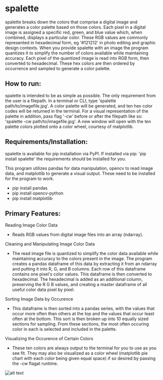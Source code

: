 # spalette

spalette breaks down the colors that comprise a digital image and generates a color palette based on those colors. Each pixel in a digital image is assigned a specific red, green, and blue value which, when combined, displays a particular color. These RGB values are commonly represented in hexadecimal form, eg '#121212' in photo editing and graphic design contexts. When you provide spalette with an image the program quantizes it to simplify the number of colors available while maintaining accuracy. Each pixel of the quantized image is read into RGB form, then converted to hexadecimal. These hex colors are then ordered by occurrence and sampled to generate a color palette.

## How to run:

spalette is intended to be as simple as possible. The only requirement from the user is a filepath. In a terminal or CLI, type 'spalette path/to/imagefile.jpg'. A color palette will be generated, and ten hex color codes will be returned in the terminal. For a visual representation of the palette in addition, pass flag '-cw' before or after the filepath like so: 'spalette -cw path/to/imagefile.jpg'. A new window will open with the ten palette colors plotted onto a color wheel, courtesy of matplotlib. 

## Requirements/Installation:

spalette is available for pip installation via PyPI. If installed via pip: 'pip install spalette' the requirements should be installed for you.

This program utilizes pandas for data manipulation, opencv to read image data,
and matplotlib to generate a visual output. These need to be installed for the program to work.

* pip install pandas
* pip install opencv-python
* pip install matplotlib

## Primary Features:

Reading Image Color Data
- Reads RGB values from digital image files into an array (ndarray).

Cleaning and Manipulating Image Color Data
- The read image file is quantized to simplify the color data available while maintaining accuracy to the colors present in the image. The program creates a pandas dataframe of this data by extracting it from an ndarray and putting it into R, G, and B columns. Each row of this dataframe contains one pixel's color values. This dataframe is then converted to hexadecimal. The hexadecimal is added as an additional column, preserving the R G B values, and creating a master dataframe of all useful color data pixel by pixel. 

Sorting Image Data by Occurence
- This dataframe is then sorted into a pandas series, with the values that occur more often than others at the top and the values that occur least often at the bottom. This sort is then broken up into 10 equally sized sections for sampling. From these sections, the most often occuring color in each is selected and included in the palette.
 
Visualizing the Occurence of Certain Colors
- These ten colors are always output to the terminal for you to use as you see fit. They may also be visualized as a color wheel (matplotlib pie chart with each color being given equal space) if so desired by passing the -cw flagat runtime.

![alt text](https://i.imgur.com/hrVCxEi.png)
